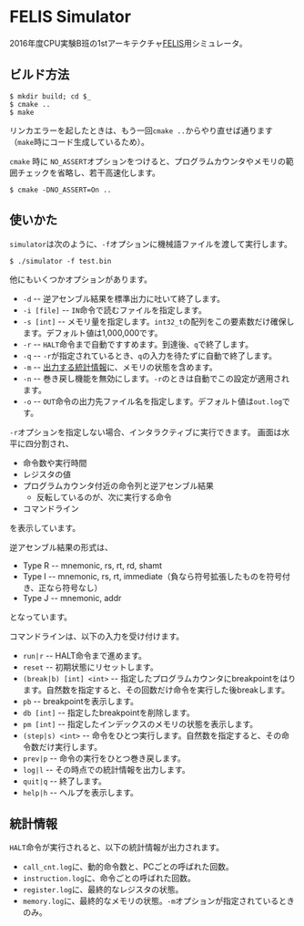 FELIS Simulator
===============

2016年度CPU実験B班の1stアーキテクチャ[FELIS](https://github.com/wafrelka/felis)用シミュレータ。

## ビルド方法
```shell
$ mkdir build; cd $_
$ cmake ..
$ make
```

リンカエラーを起したときは、もう一回`cmake ..`からやり直せば通ります
（`make`時にコード生成しているため）。

`cmake` 時に `NO_ASSERT`オプションをつけると、プログラムカウンタやメモリの範囲チェックを省略し、若干高速化します。

```shell
$ cmake -DNO_ASSERT=On ..
```

## 使いかた
`simulator`は次のように、`-f`オプションに機械語ファイルを渡して実行します。

```shell
$ ./simulator -f test.bin
```

他にもいくつかオプションがあります。

* `-d` -- 逆アセンブル結果を標準出力に吐いて終了します。
* `-i [file]` -- `IN`命令で読むファイルを指定します。
* `-s [int]` -- メモリ量を指定します。`int32_t`の配列をこの要素数だけ確保します。デフォルト値は1,000,000です。
* `-r` -- `HALT`命令まで自動ですすめます。到達後、`q`で終了します。
* `-q` -- `-r`が指定されているとき、`q`の入力を待たずに自動で終了します。
* `-m` -- [出力する統計情報](https://github.com/ordovicia/felis-simulator#%E7%B5%B1%E8%A8%88%E6%83%85%E5%A0%B1)に、メモリの状態を含めます。
* `-n` -- 巻き戻し機能を無効にします。`-r`のときは自動でこの設定が適用されます。
* `-o` -- `OUT`命令の出力先ファイル名を指定します。デフォルト値は`out.log`です。

`-r`オプションを指定しない場合、インタラクティブに実行できます。
画面は水平に四分割され、

* 命令数や実行時間
* レジスタの値
* プログラムカウンタ付近の命令列と逆アセンブル結果
  - 反転しているのが、次に実行する命令
* コマンドライン

を表示しています。

逆アセンブル結果の形式は、

* Type R -- mnemonic, rs, rt, rd, shamt
* Type I -- mnemonic, rs, rt, immediate（負なら符号拡張したものを符号付き、正なら符号なし）
* Type J -- mnemonic, addr

となっています。

コマンドラインは、以下の入力を受け付けます。

* `run|r` -- HALT命令まで進めます。
* `reset` -- 初期状態にリセットします。
* `(break|b) [int] <int>` -- 指定したプログラムカウンタにbreakpointをはります。自然数を指定すると、その回数だけ命令を実行した後breakします。
* `pb` -- breakpointを表示します。
* `db [int]` -- 指定したbreakpointを削除します。
* `pm [int]` -- 指定したインデックスのメモリの状態を表示します。
* `(step|s) <int>` -- 命令をひとつ実行します。自然数を指定すると、その命令数だけ実行します。
* `prev|p` -- 命令の実行をひとつ巻き戻します。
* `log|l` -- その時点での統計情報を出力します。
* `quit|q` -- 終了します。
* `help|h` -- ヘルプを表示します。

## 統計情報
`HALT`命令が実行されると、以下の統計情報が出力されます。

* `call_cnt.log`に、動的命令数と、PCごとの呼ばれた回数。
* `instruction.log`に、命令ごとの呼ばれた回数。
* `register.log`に、最終的なレジスタの状態。
* `memory.log`に、最終的なメモリの状態。`-m`オプションが指定されているときのみ。
